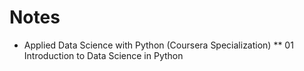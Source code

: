# Notes

* Applied Data Science with Python (Coursera Specialization)
** 01 Introduction to Data Science in Python
